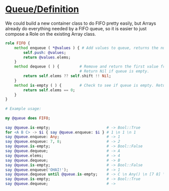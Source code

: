 [1]: https://rosettacode.org/wiki/Queue/Definition

# [Queue/Definition][1]

We could build a new container class to do FIFO pretty easily, but Arrays already do everything needed by a FIFO queue, so it is easier to just compose a Role on the existing Array class.

```raku
role FIFO {
    method enqueue ( *@values ) { # Add values to queue, returns the number of values added.
        self.push: @values;
        return @values.elems;
    }
    method dequeue ( ) {         # Remove and return the first value from the queue.
                                 # Return Nil if queue is empty.
        return self.elems ?? self.shift !! Nil;
    }
    method is-empty ( ) {        # Check to see if queue is empty. Returns Boolean value.
        return self.elems == 0;
    }
}
 
# Example usage:
 
my @queue does FIFO;
 
say @queue.is-empty;                         # -> Bool::True
for <A B C> -> $i { say @queue.enqueue: $i } # 1 \n 1 \n 1
say @queue.enqueue: Any;                     # -> 1
say @queue.enqueue: 7, 8;                    # -> 2
say @queue.is-empty;                         # -> Bool::False
say @queue.dequeue;                          # -> A
say @queue.elems;                            # -> 4
say @queue.dequeue;                          # -> B
say @queue.is-empty;                         # -> Bool::False
say @queue.enqueue('OHAI!');                 # -> 1
say @queue.dequeue until @queue.is-empty;    # -> C \n Any() \n [7 8] \n OHAI!
say @queue.is-empty;                         # -> Bool::True
say @queue.dequeue;                          # ->
```